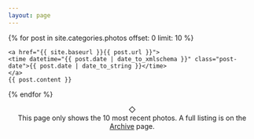 ```yaml
---
layout: page
---
```


{% for post in site.categories.photos offset: 0 limit: 10 %}

  <article class="post">
    <!--<h4 class="post-title" align="center">
      <a href="{{ site.baseurl }}{{ post.url }}">
        {{ post.title }}
      </a>
    </h4>-->

    <a href="{{ site.baseurl }}{{ post.url }}">
    <time datetime="{{ post.date | date_to_xmlschema }}" class="post-date">{{ post.date | date_to_string }}</time>
    </a>
    {{ post.content }}

  </article> 

{% endfor %}

<p align="center">
   &#x25c7;
   <br />
   This page only shows the 10 most recent photos. A full listing is on the <a href="http://theonlysiteever.com/archive/">Archive</a> page.
</p>
